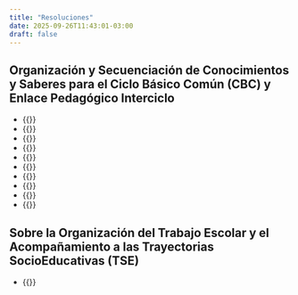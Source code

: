 ```yaml
---
title: "Resoluciones"
date: 2025-09-26T11:43:01-03:00
draft: false
---
```


<style>
/* Estilo para todos los enlaces dentro del shortcode */
a.link-custom {
  color: #0066cc;
  text-decoration: underline;
  text-decoration-thickness: 2px;
  text-underline-offset: 3px;
  transition: color 0.3s ease;
}

a.link-custom {
  color: #004080;
}
</style>

## Organización y Secuenciación de Conocimientos y Saberes para el Ciclo Básico Común (CBC) y Enlace Pedagógico Interciclo

- {{<elink txt="Introducción" 																																			url="pdf/r_1381_2022-D-1-INTRO.pdf">}}
- {{<elink txt="La planificación curricular de área"												 url="pdf/r_1381_2022-D-2-Planificacion.pdf">}}
- {{<elink txt="CIENCIAS SOCIALES, POLÍTICAS Y ECONÓMICAS" url="pdf/r_1381_2022-D-3-CSPYE.pdf">}}
- {{<elink txt="CIENCIAS NATURALES" 																							url="pdf/r_1381_2022-D-4-CN.pdf">}}
- {{<elink txt="MATEMÁTICA-INFORMÁTICA" 																			url="pdf/r_1381_2022-D-5-MI.pdf">}}
- {{<elink txt="EDUCACIÓN FÍSICA INTEGRAL" 																url="pdf/r_1381_2022-D-6-EFI.pdf">}}
- {{<elink txt="EDUCACIÓN SEXUAL INTEGRAL" 											url="pdf/r_1381_2022-D-7-ESI.pdf">}}
- {{<elink txt="COMUNICACIÓN Y MEDIOS" 															url="pdf/r_1381_2022-D-8-CYM.pdf">}}
- {{<elink txt="INTEGRACIÓN TECNOLÓGICA" 																	url="pdf/r_1381_2022-D-12-INT.TEC_.pdf">}}
- {{<elink txt="LENGUAJES Y PRODUCCIÓN CULTURAL" 									url="pdf/r_1584_2022-D-13-LENGUAJES.pdf">}}

## Sobre la Organización del Trabajo Escolar y el Acompañamiento a las Trayectorias SocioEducativas (TSE)

- {{<elink url="pdf/r_1278_2024_TRAYECTORIAS_SOCIOEDUCATIVAS.pdf" txt="1278 / 2024 - Trayectorias SocioEducativas (TSE)">}}

<!-- - {{<elink txt="1381 / 2022 D 10. Área: TECNOLOGÍA AGROPECUARIA" url="pdf/r_1381_2022-D-10-TEC.AGR_.pdf">}} -->
<!-- - {{<elink txt="1381 / 2022 D 11. " url="pdf/r_1381_2022-D-11-ECO.pdf">}} -->
<!-- - {{<elink txt="TECNOLOGÍA" 																															url="pdf/r_1381_2022-D-9-TEC.pdf">}} -->
